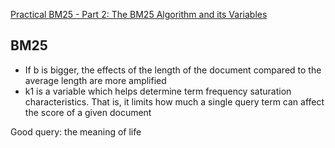 [Practical BM25 - Part 2: The BM25 Algorithm and its Variables](https://www.elastic.co/blog/practical-bm25-part-2-the-bm25-algorithm-and-its-variables)

## BM25
* If b is bigger, the effects of the length of the document compared to the average length are more amplified
* k1 is a variable which helps determine term frequency saturation characteristics. That is, it limits how much a single query term can affect the score of a given document

Good query: the meaning of life